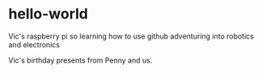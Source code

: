 # hello-world
Vic's raspberry pi
so learning how to use github
adventuring into robotics and electronics

Vic's birthday presents from Penny and us. 
